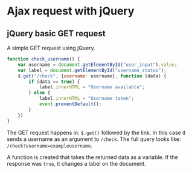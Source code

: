 # Ajax request with jQuery

## jQuery basic GET request
A simple GET request using jQuery.

```js
function check_username() {
    var username = document.getElementById("user_input").value;
    var label = document.getElementById("username_status");
    $.get("/check", {username: username}, function (data) {
        if (data == true) {
            label.innerHTML = "Username available";
        } else {
            label.innerHTML = "Username taken";
            event.preventDefault();
        }
    })
}
```
The GET request happens in: `$.get()` followed by the link. In this case it sends a username as an argument to `/check`. The full query looks like: `/check?username=exampleusername`.

A function is created that takes the returned data as a variable. If the response was `true`, it changes a label on the document.
